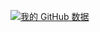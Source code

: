 [![我的 GitHub 数据](https://github-readme-stats.vercel.app/api?username=unbrain&?theme=dark)]()

<!--START_SECTION:waka-->
<!--END_SECTION:waka-->
